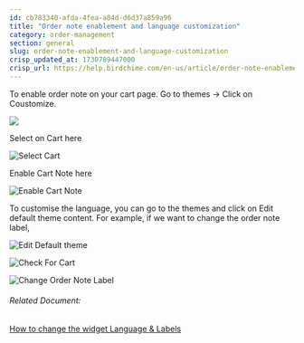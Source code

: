 ```yaml
---
id: cb783340-afda-4fea-a84d-d6d37a859a96
title: "Order note enablement and language customization"
category: order-management
section: general
slug: order-note-enablement-and-language-customization
crisp_updated_at: 1730789447000
crisp_url: https://help.birdchime.com/en-us/article/order-note-enablement-and-language-customization-1vr14z9/
---
```


To enable order note on your cart page. Go to themes -> Click on Coustomize.

![](https://storage.crisp.chat/users/helpdesk/website/ca826b447482b000/screenshot-2023-07-12-at-11391_1lc324c.png)

Select on Cart here

![Select Cart](https://storage.crisp.chat/users/helpdesk/website/ca826b447482b000/screenshot-2023-07-12-at-11413_synqz8.png)

Enable Cart Note here

![Enable Cart Note](https://storage.crisp.chat/users/helpdesk/website/ca826b447482b000/screenshot-2023-07-12-at-11421_1mrgzi2.png)

To customise the language, you can go to the themes and click on Edit default theme content. For example, if we want to change the order note label,

![Edit Default theme](https://storage.crisp.chat/users/helpdesk/website/ca826b447482b000/screenshot-2023-07-12-at-10361_1bg23ym.png)

![Check For Cart](https://storage.crisp.chat/users/helpdesk/website/ca826b447482b000/screenshot-2023-07-12-at-10360_h6retb.png)

![Change Order Note Label](https://storage.crisp.chat/users/helpdesk/website/ca826b447482b000/screenshot-2023-07-12-at-10352_l7b6tv.png)

###### Related Document:

[How to change the widget Language & Labels](https://help.birdchime.com/en-us/article/how-to-change-the-widget-language-labels-11stcld/)
